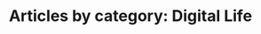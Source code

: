 ---
layout: blog_by_category
title: 'Articles by category: Digital Life'
category: digital
permalink: /blog/category/digital/

---